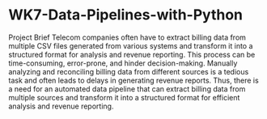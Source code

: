 # WK7-Data-Pipelines-with-Python

Project Brief
Telecom companies often have to extract billing data from multiple CSV files generated from
various systems and transform it into a structured format for analysis and revenue reporting.
This process can be time-consuming, error-prone, and hinder decision-making. Manually
analyzing and reconciling billing data from different sources is a tedious task and often leads to
delays in generating revenue reports. Thus, there is a need for an automated data pipeline that
can extract billing data from multiple sources and transform it into a structured format for
efficient analysis and revenue reporting.
